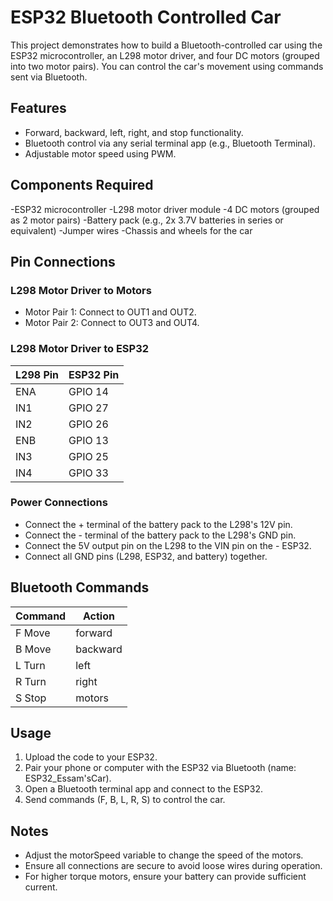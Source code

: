 # ESP32 Bluetooth Controlled Car

This project demonstrates how to build a Bluetooth-controlled car using the ESP32 microcontroller, an L298 motor driver, and four DC motors (grouped into two motor pairs). You can control the car's movement using commands sent via Bluetooth.

## Features

- Forward, backward, left, right, and stop functionality.
- Bluetooth control via any serial terminal app (e.g., Bluetooth Terminal).
- Adjustable motor speed using PWM.

## Components Required

-ESP32 microcontroller
-L298 motor driver module
-4 DC motors (grouped as 2 motor pairs)
-Battery pack (e.g., 2x 3.7V batteries in series or equivalent)
-Jumper wires
-Chassis and wheels for the car

## Pin Connections

### L298 Motor Driver to Motors

- Motor Pair 1: Connect to OUT1 and OUT2.
- Motor Pair 2: Connect to OUT3 and OUT4.

### L298 Motor Driver to ESP32

| L298 Pin | ESP32 Pin |
|----------|-----------|
| ENA      | GPIO 14   |
| IN1      | GPIO 27   |
| IN2      | GPIO 26   |
| ENB      | GPIO 13   |
| IN3      | GPIO 25   |
| IN4      | GPIO 33   |

### Power Connections

- Connect the + terminal of the battery pack to the L298's 12V  pin.
- Connect the - terminal of the battery pack to the L298's GND pin.
- Connect the 5V output pin on the L298 to the VIN pin on the - ESP32.
- Connect all GND pins (L298, ESP32, and battery) together.

## Bluetooth Commands

| Command | Action   |
|---------|----------|
| F Move  | forward  |
| B Move  | backward |
| L Turn  | left     |
| R Turn  | right    |
| S Stop  | motors   |

## Usage

1. Upload the code to your ESP32.
2. Pair your phone or computer with the ESP32 via Bluetooth (name: ESP32_Essam'sCar).
3. Open a Bluetooth terminal app and connect to the ESP32.
4. Send commands (F, B, L, R, S) to control the car.

## Notes

- Adjust the motorSpeed variable to change the speed of the motors.
- Ensure all connections are secure to avoid loose wires during operation.
- For higher torque motors, ensure your battery can provide sufficient current.
